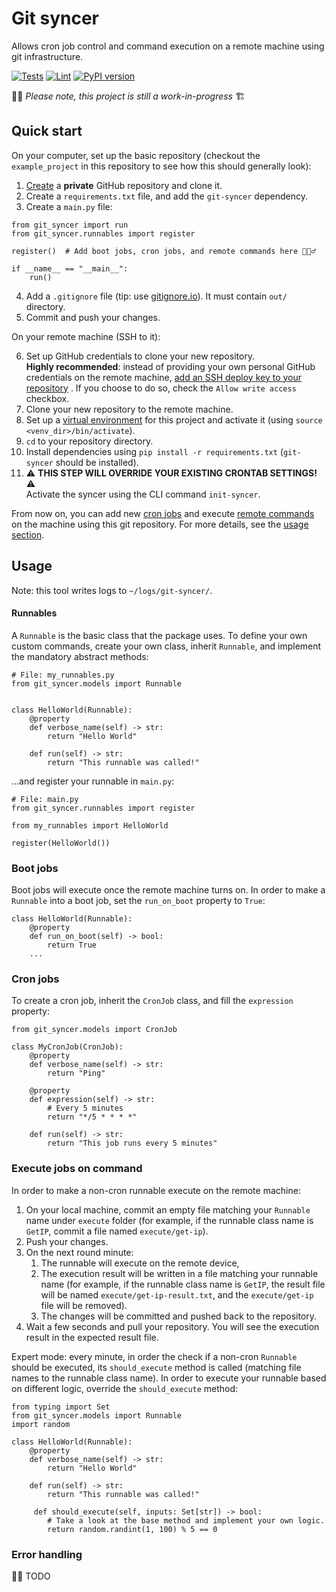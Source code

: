 # Git syncer

Allows cron job control and command execution on a remote machine using git
infrastructure.

[![Tests](https://github.com/asaf-kali/git-syncer/actions/workflows/tests.yml/badge.svg)](https://github.com/asaf-kali/git-syncer/actions/workflows/tests.yml)
[![Lint](https://github.com/asaf-kali/git-syncer/actions/workflows/lint.yml/badge.svg)](https://github.com/asaf-kali/git-syncer/actions/workflows/lint.yml)
[![PyPI version](https://badge.fury.io/py/git-syncer.svg)](https://badge.fury.io/py/git-syncer)

👷🏻 *Please note, this project is still a work-in-progress* 🏗️

<h2 id="quick-start">
Quick start
</h2>

On your computer, set up the basic repository
(checkout the `example_project` in this repository to see how this should generally look):

1. [Create](https://github.com/new) a **private** GitHub repository and clone it.
2. Create a `requirements.txt` file, and add the `git-syncer` dependency.
3. Create a `main.py` file:

```python3
from git_syncer import run
from git_syncer.runnables import register

register()  # Add boot jobs, cron jobs, and remote commands here 🏋🏻‍♂️

if __name__ == "__main__":
    run()
```

4. Add a `.gitignore` file (tip: use [gitignore.io](https://www.toptal.com/developers/gitignore)).
   It must contain `out/` directory.
5. Commit and push your changes.

On your remote machine (SSH to it):

6. Set up GitHub credentials to clone your new repository.<br>
   **Highly recommended**: instead of providing your own personal GitHub credentials on the remote machine,
   [add an SSH deploy key to your repository](https://docs.github.com/en/developers/overview/managing-deploy-keys#deploy-keys)
   . If you choose to do so, check the `Allow write access` checkbox.
7. Clone your new repository to the remote machine.
8. Set up a [virtual environment](https://docs.python.org/library/venv.html) for this project and activate it
   (using `source <venv_dir>/bin/activate`).
9. `cd` to your repository directory.
10. Install dependencies using `pip install -r requirements.txt` (`git-syncer` should be installed).
11. ⚠️ **THIS STEP WILL OVERRIDE YOUR EXISTING CRONTAB SETTINGS!** ⚠️<br>
    Activate the syncer using the CLI command `init-syncer`.

From now on, you can add new [cron jobs](#cron-jobs) and execute [remote commands](#remote-commands) on the machine
using this git repository. For more details, see the [usage section](#usage).

<h2 id="usage">
Usage
</h2>

Note: this tool writes logs to `~/logs/git-syncer/`.

<h4 id="runnables">
Runnables
</h4>

A `Runnable` is the basic class that the package uses.
To define your own custom commands, create your own class, inherit `Runnable`,
and implement the mandatory abstract methods:
```python3
# File: my_runnables.py
from git_syncer.models import Runnable


class HelloWorld(Runnable):
    @property
    def verbose_name(self) -> str:
        return "Hello World"

    def run(self) -> str:
        return "This runnable was called!"
```
...and register your runnable in `main.py`:
```python3
# File: main.py
from git_syncer.runnables import register

from my_runnables import HelloWorld

register(HelloWorld())
```

<h3 id="boot-jobs">
Boot jobs
</h3>

Boot jobs will execute once the remote machine turns on.
In order to make a `Runnable` into a boot job, set the `run_on_boot` property to `True`:
```python3
class HelloWorld(Runnable):
    @property
    def run_on_boot(self) -> bool:
        return True
    ...
```

<h3 id="cron-jobs">
Cron jobs
</h3>

To create a cron job, inherit the `CronJob` class, and fill the `expression` property:
```python3
from git_syncer.models import CronJob

class MyCronJob(CronJob):
    @property
    def verbose_name(self) -> str:
        return "Ping"

    @property
    def expression(self) -> str:
        # Every 5 minutes
        return "*/5 * * * *"

    def run(self) -> str:
        return "This job runs every 5 minutes"
```

<h3 id="remote-commands">
Execute jobs on command
</h3>

In order to make a non-cron runnable execute on the remote machine:

1. On your local machine, commit an empty file matching your `Runnable` name under `execute` folder (for example,
   if the runnable class name is `GetIP`, commit a file named `execute/get-ip`).
2. Push your changes.
3. On the next round minute:
   1. The runnable will execute on the remote device,
   2. The execution result will be written in a file matching your runnable name (for example, if the runnable
      class name is `GetIP`, the result file will be named `execute/get-ip-result.txt`, and the `execute/get-ip`
      file will be removed).
   3. The changes will be committed and pushed back to the repository.
4. Wait a few seconds and pull your repository. You will see the execution result in the expected result file.

Expert mode: every minute, in order the check if a non-cron `Runnable` should be executed, its `should_execute` method
is called (matching file names to the runnable class name). In order to execute your runnable based on different logic,
override the `should_execute` method:
```python3
from typing import Set
from git_syncer.models import Runnable
import random

class HelloWorld(Runnable):
    @property
    def verbose_name(self) -> str:
        return "Hello World"

    def run(self) -> str:
        return "This runnable was called!"

     def should_execute(self, inputs: Set[str]) -> bool:
        # Take a look at the base method and implement your own logic.
        return random.randint(1, 100) % 5 == 0
```

<h3 id="error-handling">
Error handling
</h3>

👷🏻 TODO
